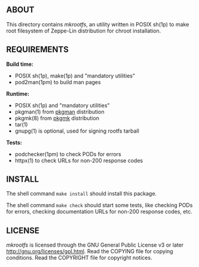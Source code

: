 ABOUT
-----
This directory contains *mkrootfs*, an utility written in POSIX sh(1p)
to make root filesystem of Zeppe-Lin distribution for chroot
installation.

REQUIREMENTS
------------
**Build time:**
- POSIX sh(1p), make(1p) and "mandatory utilities"
- pod2man(1pm) to build man pages

**Runtime:**
- POSIX sh(1p) and "mandatory utilities"
- pkgman(1) from [pkgman](https://github.com/zeppe-lin/pkgman)
  distribution
- pkgmk(8) from [pkgmk](https://github.com/zeppe-lin/pkgmk)
  distribution
- tar(1)
- gnupg(1) is optional, used for signing rootfs tarball

**Tests:**
- podchecker(1pm) to check PODs for errors
- httpx(1) to check URLs for non-200 response codes

INSTALL
-------
The shell command `make install` should install this package.

The shell command `make check` should start some tests, like checking
PODs for errors, checking documentation URLs for non-200 response
codes, etc.

LICENSE
-------
*mkrootfs* is licensed through the GNU General Public License v3 or
later <http://gnu.org/licenses/gpl.html>.
Read the COPYING file for copying conditions.
Read the COPYRIGHT file for copyright notices.

<!-- vim:sw=2:ts=2:sts=2:et:cc=72:tw=70
End of file. -->
